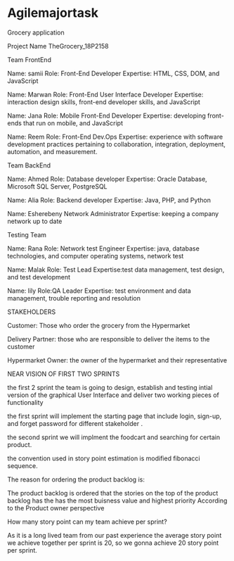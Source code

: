 # Agilemajortask
Grocery application

Project Name TheGrocery_18P2158

Team FrontEnd

Name: samii Role: Front-End Developer Expertise: HTML, CSS, DOM, and JavaScript

Name: Marwan Role: Front-End User Interface Developer Expertise: interaction design skills, front-end developer skills, and JavaScript

Name: Jana Role: Mobile Front-End Developer Expertise: developing front-ends that run on mobile, and JavaScript

Name: Reem Role: Front-End Dev.Ops Expertise: experience with software development practices pertaining to collaboration, integration, deployment, automation, and measurement.

Team BackEnd 

Name: Ahmed Role: Database developer Expertise: Oracle Database, Microsoft SQL Server, PostgreSQL

Name: Alia Role: Backend developer Expertise: Java, PHP, and Python

Name: Esherebeny Network Administrator  Expertise: keeping a company network up to date 

Testing Team 

Name: Rana Role: Network test Engineer Expertise: java, database technologies, and computer operating systems, network test

Name: Malak Role: Test Lead Expertise:test data management, test design, and test development

Name: lily Role:QA Leader Expertise: test environment and data management, trouble reporting and resolution

STAKEHOLDERS

Customer: Those who order the grocery from the Hypermarket 

Delivery Partner: those who are responsible to deliver the items to the customer 

Hypermarket Owner: the owner of the hypermarket and their representative 

NEAR VISION OF FIRST TWO SPRINTS 

the first 2 sprint the team is going to design, establish and testing intial version of the graphical User Interface and deliver two working pieces of functionality

the first sprint will implement the starting page that include login, sign-up, and forget password for different stakeholder .

the second sprint we will implment the foodcart and searching for certain product.

the convention used in story point estimation is modified fibonacci sequence.

The reason for  ordering the product backlog is:

The product backlog is ordered that the stories on the top of the product backlog has the  has the most buisness value and highest priority According to the Product owner perspective 

How many story point can my team achieve per sprint?

As it is a long lived team from our past experience the average story point we achieve together per sprint is 20, so we gonna achieve 20 story point per sprint.


